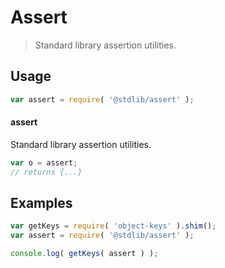 # Assert

> Standard library assertion utilities.


<section class="usage">

## Usage

``` javascript
var assert = require( '@stdlib/assert' );
```

#### assert

Standard library assertion utilities.

``` javascript
var o = assert;
// returns {...}
```

</section>

<!-- /.usage -->


<section class="examples">

## Examples

<!-- TODO: better examples -->

``` javascript
var getKeys = require( 'object-keys' ).shim();
var assert = require( '@stdlib/assert' );

console.log( getKeys( assert ) );
```

</section>

<!-- /.examples -->


<section class="links">

</section>

<!-- /.links -->
